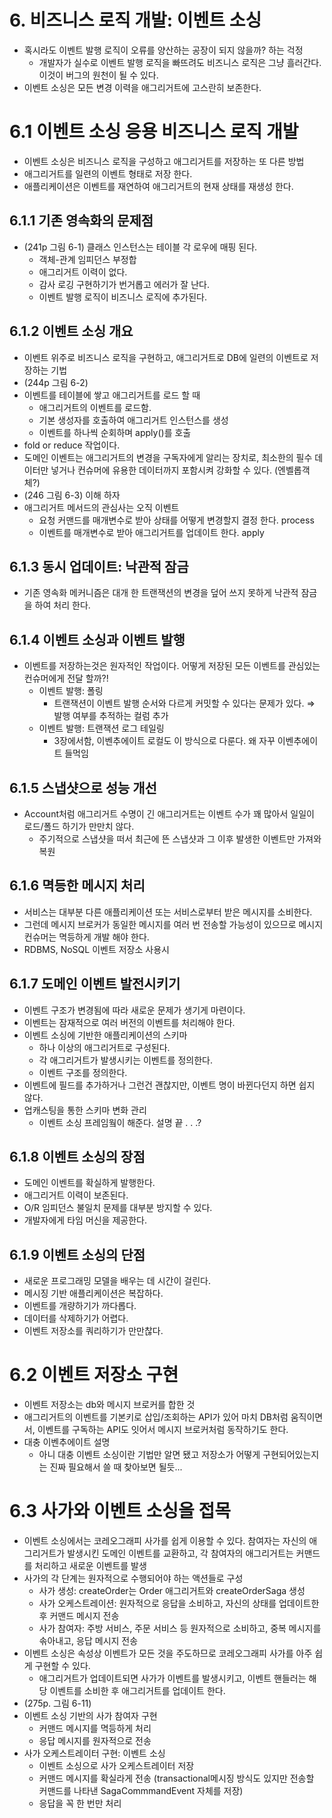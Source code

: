# 6. 비즈니스 로직 개발: 이벤트 소싱

- 혹시라도 이벤트 발행 로직이 오류를 양산하는 공장이 되지 않을까? 하는 걱정
  - 개발자가 실수로 이벤트 발행 로직을 빠뜨려도 비즈니스 로직은 그냥 흘러간다. 이것이 버그의 원천이 될 수 있다.
- 이벤트 소싱은 모든 변경 이력을 애그리거트에 고스란히 보존한다.

# 6.1 이벤트 소싱 응용 비즈니스 로직 개발

- 이벤트 소싱은 비즈니스 로직을 구성하고 애그리거트를 저장하는 또 다른 방법
- 애그리거트를 일련의 이벤트 형태로 저장 한다.
- 애플리케이션은 이벤트를 재연하여 애그리거트의 현재 상태를 재생성 한다.

## 6.1.1 기존 영속화의 문제점

- (241p 그림 6-1) 클래스 인스턴스는 테이블 각 로우에 매핑 된다.
  - 객체-관계 임피던스 부정합
  - 애그리거트 이력이 없다.
  - 감사 로깅 구현하기가 번거롭고 에러가 잘 난다.
  - 이벤트 발행 로직이 비즈니스 로직에 추가된다.

## 6.1.2 이벤트 소싱 개요

- 이벤트 위주로 비즈니스 로직을 구현하고, 애그리거트로 DB에 일련의 이벤트로 저장하는 기법
- (244p 그림 6-2)
- 이벤트를 테이블에 쌓고 애그리거트를 로드 할 때
  - 애그리거트의 이벤트를 로드함.
  - 기본 생성자를 호출하여 애그리거트 인스턴스를 생성
  - 이벤트를 하나씩 순회하며 apply()를 호출
- fold or reduce 작업이다.
- 도메인 이벤트는 애그리거트의 변경을 구독자에게 알리는 장치로, 최소한의 필수 데이터만 넣거나 컨슈머에 유용한 데이터까지 포함시켜 강화할 수 있다. (엔벨롭객체?)
- (246 그림 6-3) 이해 하자
- 애그리거트 메서드의 관심사는 오직 이벤트
  - 요청 커맨드를 매개변수로 받아 상태를 어떻게 변경할지 결정 한다. process
  - 이벤트를 매개변수로 받아 애그리거트를 업데이트 한다. apply

## 6.1.3 동시 업데이트: 낙관적 잠금

- 기존 영속화 메커니즘은 대개 한 트랜잭션의 변경을 덮어 쓰지 못하게 낙관적 잠금을 하여 처리 한다.

## 6.1.4 이벤트 소싱과 이벤트 발행

- 이벤트를 저장하는것은 원자적인 작업이다. 어떻게 저장된 모든 이벤트를 관심있는 컨슈머에게 전달 할까?!
  - 이벤트 발행: 폴링
    - 트랜잭션이 이벤트 발행 순서와 다르게 커밋할 수 있다는 문제가 있다. ⇒ 발행 여부를 추적하는 컬럼 추가
  - 이벤트 발행: 트랜잭션 로그 테일링
    - 3장에서함, 이벤추에이트 로컬도 이 방식으로 다룬다. 왜 자꾸 이벤추에이트 들먹임

## 6.1.5 스냅샷으로 성능 개선

- Account처럼 애그리거트 수명이 긴 애그리거트는 이벤트 수가 꽤 많아서 일일이 로드/폴드 하기가 만만치 않다.
  - 주기적으로 스냅샷을 떠서 최근에 뜬 스냅샷과 그 이후 발생한 이벤트만 가져와 복원

## 6.1.6 멱등한 메시지 처리

- 서비스는 대부분 다른 애플리케이션 또는 서비스로부터 받은 메시지를 소비한다.
- 그런데 메시지 브로커가 동일한 메시지를 여러 번 전송할 가능성이 있으므로 메시지 컨슈머는 멱등하게 개발 해야 한다.
- RDBMS, NoSQL 이벤트 저장소 사용시

## 6.1.7 도메인 이벤트 발전시키기

- 이벤트 구조가 변경됨에 따라 새로운 문제가 생기게 마련이다.
- 이벤트는 잠재적으로 여러 버전의 이벤트를 처리해야 한다.
- 이벤트 소싱에 기반한 애플리케이션의 스키마
  - 하나 이상의 애그리거트로 구성된다.
  - 각 애그리거트가 발생시키는 이벤트를 정의한다.
  - 이벤트 구조를 정의한다.
- 이벤트에 필드를 추가하거나 그런건 괜찮지만, 이벤트 명이 바뀐다던지 하면 쉽지 않다.
- 업캐스팅을 통한 스키마 변화 관리
  - 이벤트 소싱 프레임웤이 해준다. 설명 끝 . . .?

## 6.1.8 이벤트 소싱의 장점

- 도메인 이벤트를 확실하게 발행한다.
- 애그리거트 이력이 보존된다.
- O/R 임피던스 불일치 문제를 대부분 방지할 수 있다.
- 개발자에게 타임 머신을 제공한다.

## 6.1.9 이벤트 소싱의 단점

- 새로운 프로그래밍 모델을 배우는 데 시간이 걸린다.
- 메시징 기반 애플리케이션은 복잡하다.
- 이벤트를 개량하기가 까다롭다.
- 데이터를 삭제하기가 어렵다.
- 이벤트 저장소를 쿼리하기가 만만찮다.

# 6.2 이벤트 저장소 구현

- 이벤트 저장소는 db와 메시지 브로커를 합한 것
- 애그리거트의 이벤트를 기본키로 삽입/조회하는 API가 있어 마치 DB처럼 움직이면서, 이벤트를 구독하는 API도 잇어서 메시지 브로커처럼 동작하기도 한다.
- 대충 이벤추에이트 설명
  - 아니 대충 이벤트 소싱이란 기법만 알면 됐고 저장소가 어떻게 구현되어있는지는 진짜 필요해서 쓸 때 찾아보면 될듯...

# 6.3 사가와 이벤트 소싱을 접목

- 이벤트 소싱에서는 코레오그래피 사가를 쉽게 이용할 수 있다. 참여자는 자신의 애그리거트가 발생시킨 도메인 이벤트를 교환하고, 각 참여자의 애그리거트는 커맨드를 처리하고 새로운 이벤트를 발생
- 사가의 각 단계는 원자적으로 수행되어야 하는 액션들로 구성
  - 사가 생성: createOrder는 Order 애그리거트와 createOrderSaga 생성
  - 사가 오케스트레이션: 원자적으로 응답을 소비하고, 자신의 상태를 업데이트한 후 커맨드 메시지 전송
  - 사가 참여자: 주방 서비스, 주문 서비스 등 원자적으로 소비하고, 중복 메시지를 솎아내고, 응답 메시지 전송
- 이벤트 소싱은 속성상 이벤트가 모든 것을 주도하므로 코레오그래피 사가를 아주 쉽게 구현할 수 있다.
  - 애그리거트가 업데이트되면 사가가 이벤트를 발생시키고, 이벤트 핸들러는 해당 이벤트를 소비한 후 애그리거트를 업데이트 한다.
- (275p. 그림 6-11)
- 이벤트 소싱 기반의 사가 참여자 구현
  - 커맨드 메시지를 멱등하게 처리
  - 응답 메시지를 원자적으로 전송
- 사가 오케스트레이터 구현: 이벤트 소싱
  - 이벤트 소싱으로 사가 오케스트레이터 저장
  - 커맨드 메시지를 확실라게 전송 (transactional메시징 방식도 있지만 전송할 커맨드를 나타낸 SagaCommmandEvent 자체를 저장)
  - 응답을 꼭 한 번만 처리
